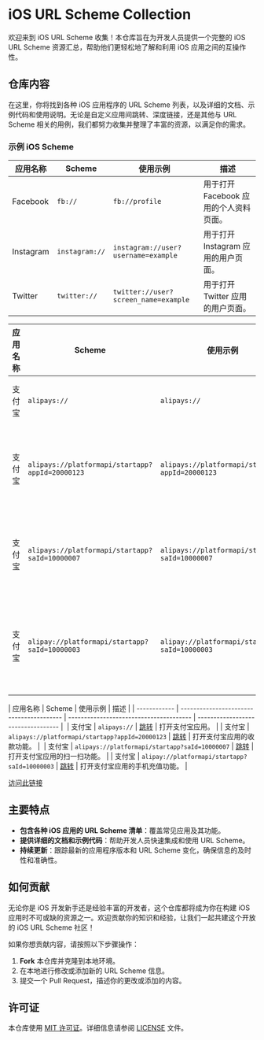 # iOS URL Scheme Collection

欢迎来到 iOS URL Scheme 收集！本仓库旨在为开发人员提供一个完整的 iOS URL Scheme 资源汇总，帮助他们更轻松地了解和利用 iOS 应用之间的互操作性。

## 仓库内容

在这里，你将找到各种 iOS 应用程序的 URL Scheme 列表，以及详细的文档、示例代码和使用说明。无论是自定义应用间跳转、深度链接，还是其他与 URL Scheme 相关的用例，我们都努力收集并整理了丰富的资源，以满足你的需求。

### 示例 iOS Scheme

| 应用名称    | Scheme         | 使用示例                         | 描述                               |
| ---------- | -------------- | -------------------------------- | ---------------------------------- |
| Facebook   | `fb://`         | `fb://profile`                  | 用于打开 Facebook 应用的个人资料页面。  |
| Instagram  | `instagram://` | `instagram://user?username=example` | 用于打开 Instagram 应用的用户页面。     | 
| Twitter    | `twitter://`   | `twitter://user?screen_name=example` | 用于打开 Twitter 应用的用户页面。       |


| 应用名称      | Scheme                                   | 使用示例                                | 描述                               |
| ------------ | ---------------------------------------- | --------------------------------------- | ---------------------------------- |
| 支付宝       | `alipays://`                             | `alipays://`                           | 打开支付宝应用。                    |
| 支付宝       | `alipays://platformapi/startapp?appId=20000123` | `alipays://platformapi/startapp?appId=20000123` | 打开支付宝应用的收款功能。  |
| 支付宝       | `alipays://platformapi/startapp?saId=10000007` | `alipays://platformapi/startapp?saId=10000007` | 打开支付宝应用的扫一扫功能。 |
| 支付宝       | `alipay://platformapi/startapp?saId=10000003` | `alipay://platformapi/startapp?saId=10000003` | 打开支付宝应用的手机充值功能。 |



| 应用名称      | Scheme                                   | 使用示例                                | 描述                               |
| ------------ | ---------------------------------------- | --------------------------------------- | ---------------------------------- | 
| 支付宝       | `alipays://`                             | [跳转](alipays://)                     | 打开支付宝应用。                    |
| 支付宝       | `alipays://platformapi/startapp?appId=20000123` | [跳转](alipays://platformapi/startapp?appId=20000123) | 打开支付宝应用的收款功能。  | 
| 支付宝       | `alipays://platformapi/startapp?saId=10000007` | [跳转](alipays://platformapi/startapp?saId=10000007) | 打开支付宝应用的扫一扫功能。 |
| 支付宝       | `alipay://platformapi/startapp?saId=10000003` | [跳转](alipay://platformapi/startapp?saId=10000003) | 打开支付宝应用的手机充值功能。 |


[访问此链接](https://www.ydzms.com/archives/58/)



## 主要特点

- **包含各种 iOS 应用的 URL Scheme 清单**：覆盖常见应用及其功能。
- **提供详细的文档和示例代码**：帮助开发人员快速集成和使用 URL Scheme。
- **持续更新**：跟踪最新的应用程序版本和 URL Scheme 变化，确保信息的及时性和准确性。

## 如何贡献

无论你是 iOS 开发新手还是经验丰富的开发者，这个仓库都将成为你在构建 iOS 应用时不可或缺的资源之一。欢迎贡献你的知识和经验，让我们一起共建这个开放的 iOS URL Scheme 社区！

如果你想贡献内容，请按照以下步骤操作：

1. **Fork** 本仓库并克隆到本地环境。
2. 在本地进行修改或添加新的 URL Scheme 信息。
3. 提交一个 Pull Request，描述你的更改或添加的内容。

## 许可证

本仓库使用 [MIT 许可证](LICENSE)。详细信息请参阅 [LICENSE](LICENSE) 文件。


